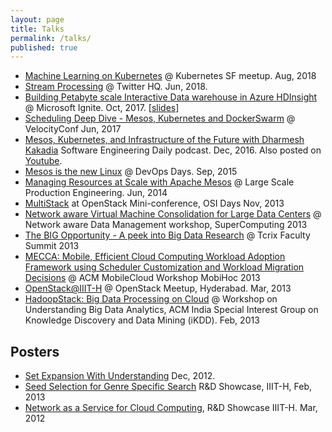 ```yaml
---
layout: page
title: Talks
permalink: /talks/
published: true
---
```


* [Machine Learning on Kubernetes](https://speakerdeck.com/dharmeshkakadia/machine-learning-on-kubernetes) @ Kubernetes SF meetup. Aug, 2018
* [Stream Processing](https://speakerdeck.com/dharmeshkakadia/stream-processing) @ Twitter HQ. Jun, 2018.
* [Building Petabyte scale Interactive Data warehouse in Azure HDInsight](https://channel9.msdn.com/Events/Ignite/Microsoft-Ignite-Orlando-2017/BRK3355) @ Microsoft Ignite. Oct, 2017. [[slides]](https://8gportalvhdsf9v440s15hrt.blob.core.windows.net/ignite2017/session-presentations/BRK3355.PPTX)  
* [Scheduling Deep Dive - Mesos, Kubernetes and DockerSwarm](https://speakerdeck.com/dharmeshkakadia/scheduling-deep-dive-mesos-kubernetes-and-dockerswarm) @ VelocityConf Jun, 2017
* [Mesos, Kubernetes, and Infrastructure of the Future with Dharmesh Kakadia](https://softwareengineeringdaily.com/2016/12/14/mesos-kubernetes-and-infrastructure-of-the-future-with-dharmesh-kakadia/) Software Engineering Daily podcast. Dec, 2016. Also posted on [Youtube](https://www.youtube.com/watch?v=5_qDf-E2CEg&feature=youtu.be).
* [Mesos is the new Linux](https://speakerdeck.com/dharmeshkakadia/mesos-is-the-new-linux-devopsdays-india-2015) @ DevOps Days. Sep, 2015
* [Managing Resources at Scale with Apache Mesos](https://speakerdeck.com/dharmeshkakadia/managing-resources-at-scale-with-apache-mesos) @ Large Scale Production Engineering. Jun, 2014
* [MultiStack](https://speakerdeck.com/dharmeshkakadia/multistack-at-openstack-mini-conference-osidays) at OpenStack Mini-conference, OSI Days Nov, 2013
* [Network aware Virtual Machine Consolidation for Large Data Centers](https://speakerdeck.com/dharmeshkakadia/sc-13-presentation) @ Network aware Data Management workshop, SuperComputing 2013
* [The BIG Opportunity - A peek into Big Data Research](https://speakerdeck.com/dharmeshkakadia/the-big-opportunity-a-peek-into-big-data-research) @ Tcrix Faculty Summit 2013
* [MECCA: Mobile, Efficient Cloud Computing Workload Adoption Framework using Scheduler Customization and Workload Migration Decisions](https://speakerdeck.com/dharmeshkakadia/acm-mobilecloud-13-presentation) @ ACM MobileCloud Workshop MobiHoc 2013
* [OpenStack@IIIT-H](https://speakerdeck.com/dharmeshkakadia/openstack-at-iiit-h) @ OpenStack Meetup, Hyderabad. Mar, 2013 
* [HadoopStack: Big Data Processing on Cloud](https://speakerdeck.com/dharmeshkakadia/hadoopstack-big-data-processing-on-cloud) @ Workshop on Understanding Big Data Analytics, ACM India Special Interest Group on Knowledge Discovery and Data Mining (iKDD). Feb, 2013

## Posters

* [Set Expansion With Understanding](https://speakerdeck.com/dharmeshkakadia/set-expansion-with-understanding) Dec, 2012.
* [Seed Selection for Genre Specific Search](https://speakerdeck.com/dharmeshkakadia/seed-selection-for-genre-specific-search) R&D Showcase, IIIT-H, Feb, 2013
* [Network as a Service for Cloud Computing](https://speakerdeck.com/dharmeshkakadia/network-as-a-service-for-cloud-computing), R&D Showcase IIIT-H. Mar, 2012

